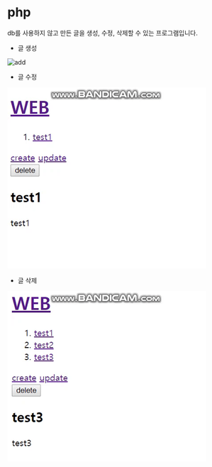 # php

db를 사용하지 않고 만든 글을 생성, 수정, 삭제할 수 있는 프로그램입니다.


* 글 생성

![add](https://user-images.githubusercontent.com/38427658/52948003-a57f6000-33bb-11e9-98fe-792a4c42ed75.gif)

* 글 수정

![edit](./image/edit.GIF)

* 글 삭제

![delete](./image/delete.GIF)